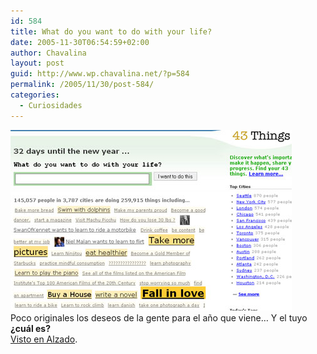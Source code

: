 ```yaml
---
id: 584
title: What do you want to do with your life?
date: 2005-11-30T06:54:59+02:00
author: Chavalina
layout: post
guid: http://www.wp.chavalina.net/?p=584
permalink: /2005/11/30/post-584/
categories:
  - Curiosidades
---
```

<img class="imgizqda" src="/imagenes/fotos/fall-in-love-next-year.jpg" alt="What do you want to do with your life? Fall in love" /><br class="clear" />Poco originales los deseos de la gente para el a&ntilde;o que viene&#8230; Y el tuyo **&iquest;cu&aacute;l es?**  
<a href="http://www.alzado.org/articulo.php?id_art=493" target="_blank">Visto en Alzado</a>.